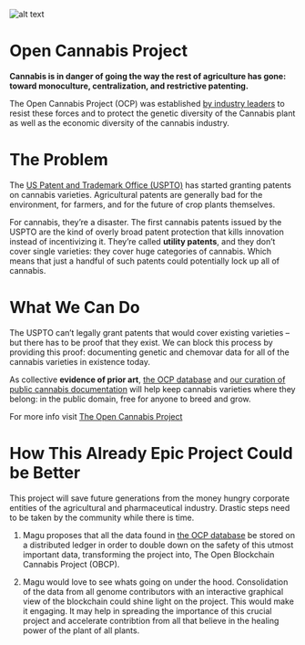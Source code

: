 ![alt text](https://i2.wp.com/opencannabisproject.org/wp-content/uploads/2017/12/big-plants-sun-crop-ocp.png?w=1186&ssl=1)

# Open Cannabis Project
<b>Cannabis is in danger of going the way the rest of agriculture has gone: toward monoculture, centralization, and restrictive patenting.</b>

The Open Cannabis Project (OCP) was established [by industry leaders](https://opencannabisproject.org/team/) to resist these forces and to protect the genetic diversity of the Cannabis plant as well as the economic diversity of the cannabis industry.

# The Problem
The [US Patent and Trademark Office (USPTO)](https://www.uspto.gov/) has started granting patents on cannabis varieties. Agricultural patents are generally bad for the environment, for farmers, and for the future of crop plants themselves.

For cannabis, they’re a disaster. The first cannabis patents issued by the USPTO are the kind of overly broad patent protection that kills innovation instead of incentivizing it. They’re called <b>utility patents</b>, and they don’t cover single varieties: they cover huge categories of cannabis. Which means that just a handful of such patents could potentially lock up all of cannabis.

# What We Can Do
The USPTO can’t legally grant patents that would cover existing varieties – but there has to be proof that they exist. We can block this process by providing this proof: documenting genetic and chemovar data for all of the cannabis varieties in existence today.

As collective <b>evidence of prior art</b>, [the OCP database](https://opencannabisproject.org/ocp-database/) and [our curation of public cannabis documentation](https://opencannabisproject.org/external-data-resources/) will help keep cannabis varieties where they belong: in the public domain, free for anyone to breed and grow.

For more info visit [The Open Cannabis Project](https://opencannabisproject.org/)

# How This Already Epic Project Could be Better 

This project will save future generations from the money hungry corporate entities of the agricultural and pharmaceutical industry. Drastic steps need to be taken by the community while there is time.

1) Magu proposes that all the data found in [the OCP database](https://opencannabisproject.org/ocp-database/) be stored on a distributed ledger in order to double down on the safety of this utmost important data, transforming the project into, The Open Blockchain Cannabis Project (OBCP).

2) Magu would love to see whats going on under the hood. Consolidation of the data from all genome contributors with an interactive graphical view of the blockchain could shine light on the project. This would make it engaging. It may help in spreading the importance of this crucial project and accelerate contribtion from all that believe in the healing power of the plant of all plants.
